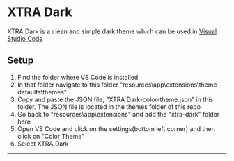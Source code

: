 # XTRA Dark

XTRA Dark is a clean and simple dark theme which can be used in <a href="https://code.visualstudio.com">Visual Studio Code</a>

## Setup

1. Find the folder where VS Code is installed
2. In that folder navigate to this folder "resources\app\extensions\theme-defaults\themes"
3. Copy and paste the JSON file, "XTRA Dark-color-theme.json" in this folder. The JSON file is located in the themes folder of this repo
4. Go back to "resources\app\extensions" and add the "xtra-dark" folder here
5. Open VS Code and click on the settings(bottom left corner) and then click on "Color Theme"
6. Select XTRA Dark

***
